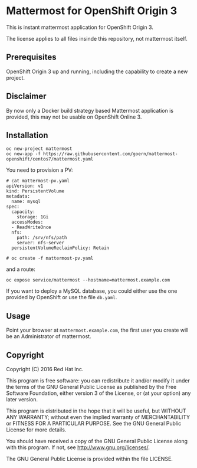 # Mattermost for OpenShift Origin 3

This is instant mattermost application for OpenShift Origin 3.

The license applies to all files insinde this repository, not mattermost itself.

## Prerequisites

OpenShift Origin 3 up and running, including the capability to create a new project.

## Disclaimer

By now only a Docker build strategy based Mattermost application is provided,
this may not be usable on OpenShift Online 3.

## Installation

```
oc new-project mattermost
oc new-app -f https://raw.githubusercontent.com/goern/mattermost-openshift/centos7/mattermost.yaml
```

You need to provision a PV:
```
# cat mattermost-pv.yaml
apiVersion: v1
kind: PersistentVolume
metadata:
  name: mysql
spec:
  capacity:
    storage: 1Gi
  accessModes:
  - ReadWriteOnce
  nfs:
    path: /srv/nfs/path
    server: nfs-server
  persistentVolumeReclaimPolicy: Retain

# oc create -f mattermost-pv.yaml
```

and a route:

`oc expose service/mattermost --hostname=mattermost.example.com`

If you want to deploy a MySQL database, you could either use the one provided
by OpenShift or use the file `db.yaml`.

## Usage

Point your browser at `mattermost.example.com`, the first user you create will
be an Administrator of mattermost.


## Copyright

Copyright (C) 2016 Red Hat Inc.

This program is free software: you can redistribute it and/or modify
it under the terms of the GNU General Public License as published by
the Free Software Foundation, either version 3 of the License, or
(at your option) any later version.

This program is distributed in the hope that it will be useful,
but WITHOUT ANY WARRANTY; without even the implied warranty of
MERCHANTABILITY or FITNESS FOR A PARTICULAR PURPOSE.  See the
GNU General Public License for more details.

You should have received a copy of the GNU General Public License
along with this program. If not, see <http://www.gnu.org/licenses/>.

The GNU General Public License is provided within the file LICENSE.
